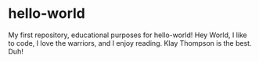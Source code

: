 # hello-world
My first repository, educational purposes for hello-world!
Hey World,
I like to code, I love the warriors, and I enjoy reading.  Klay Thompson is the best.  Duh!
